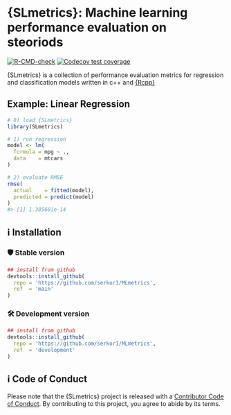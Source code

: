 
<!-- README.md is generated from README.Rmd. Please edit that file -->

# {SLmetrics}: Machine learning performance evaluation on steoriods

<!-- badges: start -->

[![R-CMD-check](https://github.com/serkor1/MLmetrics/actions/workflows/R-CMD-check.yaml/badge.svg)](https://github.com/serkor1/MLmetrics/actions/workflows/R-CMD-check.yaml)
[![Codecov test
coverage](https://codecov.io/gh/serkor1/MLmetrics/graph/badge.svg)](https://app.codecov.io/gh/serkor1/MLmetrics)
<!-- badges: end -->

{SLmetrics} is a collection of performance evaluation metrics for
regression and classification models written in c++ and
[{Rcpp}](https://github.com/RcppCore/Rcpp)

## Example: Linear Regression

``` r
# 0) load {SLmetrics}
library(SLmetrics)

# 1) run regression
model <- lm(
  formula = mpg ~ .,
  data    = mtcars
)

# 2) evaluate RMSE
rmse(
  actual    = fitted(model),
  predicted = predict(model) 
)
#> [1] 1.385601e-14
```

## :information_source: Installation

### :shield: Stable version

``` r
## install from github
devtools::install_github(
  repo = 'https://github.com/serkor1/MLmetrics',
  ref  = 'main'
)
```

### :hammer_and_wrench: Development version

``` r
## install from github
devtools::install_github(
  repo = 'https://github.com/serkor1/MLmetrics',
  ref  = 'development'
)
```

## :information_source: Code of Conduct

Please note that the {SLmetrics} project is released with a [Contributor
Code of
Conduct](https://contributor-covenant.org/version/2/1/CODE_OF_CONDUCT.html).
By contributing to this project, you agree to abide by its terms.
